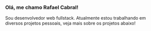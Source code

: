 ### Olá, me chamo Rafael Cabral!
Sou desenvolvedor web fullstack. Atualmente estou trabalhando em diversos projetos pessoais, veja mais sobre os projetos abaixo!
<!--
###:rocket: Algumas Ferramentas que uso
<div>
<a href="https://github.com/RafaelCabral26">
<img loading="lazy" height="180em" src="https://github-readme-stats.vercel.app/api?username=RafaelCabral26&show_icons=true&hide=contribs,issues&locale=pt-br"/>
<img loading="lazy" height="180em" src="https://github-readme-stats.vercel.app/api/top-langs/?username=RafaelCabral26&locale=pt-br&langs_count=10&layout=compact"/>
</div>
